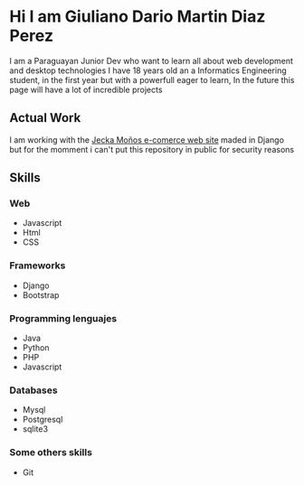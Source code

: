# Hi I am Giuliano Dario Martin Diaz Perez
I am a Paraguayan Junior Dev who want to learn all about web development and desktop technologies
I have 18 years old an a Informatics Engineering student, in the first year but with 
a powerfull eager to learn, In the future this page will have a lot of incredible projects

## Actual Work
I am working with the [Jecka Moños e-comerce web site](https://www.instagram.com/jeckapy/)
maded in Django but for the momment i can't put this repository in public for security reasons 

## Skills
### Web 
<ul>
  <li>Javascript</li>
  <li>Html</li>
  <li>CSS</li>
</ul>

### Frameworks
<ul>
  <li>Django</li>
  <li>Bootstrap</li>
</ul>

### Programming lenguajes
<ul>
  <li>Java</li>
  <li>Python</li>
  <li>PHP</li>
  <li>Javascript</li>
</ul>

### Databases
<ul>
  <li>Mysql</li>
  <li>Postgresql</li>
  <li>sqlite3</li>
</ul>

### Some others skills
<ul>
  <li>Git</li>
</ul>